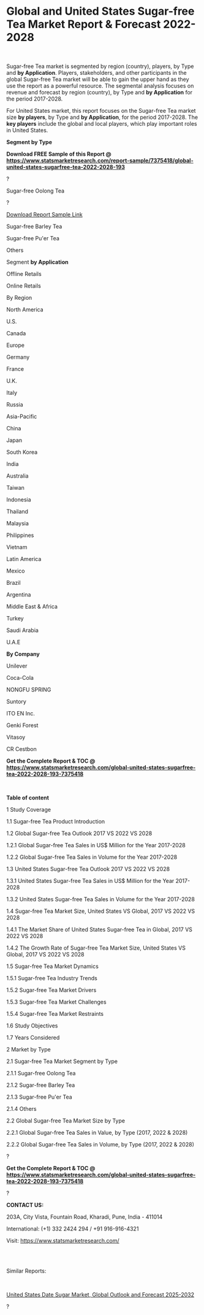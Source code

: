 <h1>Global and United States Sugar-free Tea Market Report & Forecast 2022-2028</h1><br/><p>Sugar-free Tea market is segmented by region (country), players, by Type and <strong>by Application</strong>. Players, stakeholders, and other participants in the global Sugar-free Tea market will be able to gain the upper hand as they use the report as a powerful resource. The segmental analysis focuses on revenue and forecast by region (country), by Type and <strong>by Application</strong> for the period 2017-2028.</p>
 
 
 
 <p>For United States market, this report focuses on the Sugar-free Tea market size <strong>by players</strong>, by Type and <strong>by Application</strong>, for the period 2017-2028. The <strong>key players</strong> include the global and local players, which play important roles in United States.</p>
 
 
 
 <p><strong>Segment by Type</strong></p>
 
 
 
 <div><b>Download FREE Sample of this Report @ <a href="https://www.statsmarketresearch.com/download-free-sample/7375418/global-united-states-sugarfree-tea-2022-2028-193">https://www.statsmarketresearch.com/report-sample/7375418/global-united-states-sugarfree-tea-2022-2028-193</a></b></div>
 
 
 
 <p>? </p>
 
 
 
 <p>Sugar-free Oolong Tea</p>
 
 
 
 <p>? </p>
 
 
 
 <p><a href="https://www.statsmarketresearch.com/download-free-sample/7375418/global-united-states-sugarfree-tea-2022-2028-193">Download Report Sample Link</a></p>
 
 
 
 <p>Sugar-free Barley Tea</p>
 
 
 
 <p>Sugar-free Pu&#39;er Tea</p>
 
 
 
 <p>Others</p>
 
 
 
 <p>Segment <strong>by Application</strong></p>
 
 
 
 <p>Offline Retails</p>
 
 
 
 <p>Online Retails</p>
 
 
 
 <p>By Region</p>
 
 
 
 <p>North America</p>
 
 
 
 <p>U.S.</p>
 
 
 
 <p>Canada</p>
 
 
 
 <p>Europe</p>
 
 
 
 <p>Germany</p>
 
 
 
 <p>France</p>
 
 
 
 <p>U.K.</p>
 
 
 
 <p>Italy</p>
 
 
 
 <p>Russia</p>
 
 
 
 <p>Asia-Pacific</p>
 
 
 
 <p>China</p>
 
 
 
 <p>Japan</p>
 
 
 
 <p>South Korea</p>
 
 
 
 <p>India</p>
 
 
 
 <p>Australia</p>
 
 
 
 <p>Taiwan</p>
 
 
 
 <p>Indonesia</p>
 
 
 
 <p>Thailand</p>
 
 
 
 <p>Malaysia</p>
 
 
 
 <p>Philippines</p>
 
 
 
 <p>Vietnam</p>
 
 
 
 <p>Latin America</p>
 
 
 
 <p>Mexico</p>
 
 
 
 <p>Brazil</p>
 
 
 
 <p>Argentina</p>
 
 
 
 <p>Middle East & Africa</p>
 
 
 
 <p>Turkey</p>
 
 
 
 <p>Saudi Arabia</p>
 
 
 
 <p>U.A.E</p>
 
 
 
 <p><strong>By Company</strong></p>
 
 
 
 <p>Unilever</p>
 
 
 
 <p>Coca-Cola</p>
 
 
 
 <p>NONGFU SPRING</p>
 
 
 
 <p>Suntory</p>
 
 
 
 <p>ITO EN Inc.</p>
 
 
 
 <p>Genki Forest</p>
 
 
 
 <p>Vitasoy</p>
 
 
 
 <p>CR Cestbon</p>
 
 
 
 <div><b>Get the Complete Report & TOC @ <a href="https://www.statsmarketresearch.com/global-united-states-sugarfree-tea-2022-2028-193-7375418">https://www.statsmarketresearch.com/global-united-states-sugarfree-tea-2022-2028-193-7375418</a></b></div>
 
 
 
 <p><br />
 
 <b>Table of content</b></p>
 
 
 
 <p>1 Study Coverage<br />
 
 1.1 Sugar-free Tea Product Introduction<br />
 
 1.2 Global Sugar-free Tea Outlook 2017 VS 2022 VS 2028<br />
 
 1.2.1 Global Sugar-free Tea Sales in US$ Million for the Year 2017-2028<br />
 
 1.2.2 Global Sugar-free Tea Sales in Volume for the Year 2017-2028<br />
 
 1.3 United States Sugar-free Tea Outlook 2017 VS 2022 VS 2028<br />
 
 1.3.1 United States Sugar-free Tea Sales in US$ Million for the Year 2017-2028<br />
 
 1.3.2 United States Sugar-free Tea Sales in Volume for the Year 2017-2028<br />
 
 1.4 Sugar-free Tea Market Size, United States VS Global, 2017 VS 2022 VS 2028<br />
 
 1.4.1 The Market Share of United States Sugar-free Tea in Global, 2017 VS 2022 VS 2028<br />
 
 1.4.2 The Growth Rate of Sugar-free Tea Market Size, United States VS Global, 2017 VS 2022 VS 2028<br />
 
 1.5 Sugar-free Tea Market Dynamics<br />
 
 1.5.1 Sugar-free Tea Industry Trends<br />
 
 1.5.2 Sugar-free Tea Market Drivers<br />
 
 1.5.3 Sugar-free Tea Market Challenges<br />
 
 1.5.4 Sugar-free Tea Market Restraints<br />
 
 1.6 Study Objectives<br />
 
 1.7 Years Considered<br />
 
 2 Market by Type<br />
 
 2.1 Sugar-free Tea Market Segment by Type<br />
 
 2.1.1 Sugar-free Oolong Tea<br />
 
 2.1.2 Sugar-free Barley Tea<br />
 
 2.1.3 Sugar-free Pu&#39;er Tea<br />
 
 2.1.4 Others<br />
 
 2.2 Global Sugar-free Tea Market Size by Type<br />
 
 2.2.1 Global Sugar-free Tea Sales in Value, by Type (2017, 2022 & 2028)<br />
 
 2.2.2 Global Sugar-free Tea Sales in Volume, by Type (2017, 2022 & 2028)<br />
 
 ? </p>
 
 
 
 <div><b>Get the Complete Report & TOC @ <a href="https://www.statsmarketresearch.com/global-united-states-sugarfree-tea-2022-2028-193-7375418">https://www.statsmarketresearch.com/global-united-states-sugarfree-tea-2022-2028-193-7375418</a></b></div>
 
 
 
 <p>? </p>
 
 
 
 <p><b>CONTACT US:</b><br />
 
 203A, City Vista, Fountain Road, Kharadi, Pune, India - 411014<br />
 
 International: (+1) 332 2424 294 / +91 916-916-4321<br />
 
 Visit: <a href="https://www.statsmarketresearch.com/">https://www.statsmarketresearch.com/</a><br />
 
 <br />
 
 <br />
 
 Similar Reports:<br />
 
 <br />
 
 <a href="https://www.statsmarketresearch.com/global-united-states-date-sugar-forecast-2025-2032-644-8030821">United States Date Sugar Market, Global Outlook and Forecast 2025-2032</a><br />
 
 ? </p>